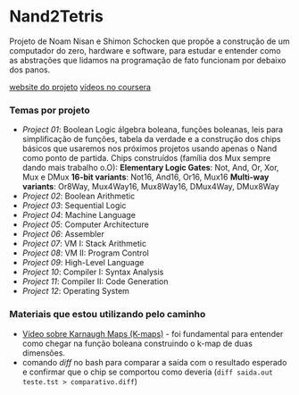# Nand2Tetris

Projeto de Noam Nisan e Shimon Schocken que propõe a construção de um computador do zero, hardware e software, para estudar e entender como as abstrações que lidamos na programação de fato funcionam por debaixo dos panos.

[website do projeto](https://www.nand2tetris.org/)
[vídeos no coursera](https://www.coursera.org/learn/build-a-computer?utm_medium=email&utm_source=other&utm_campaign=opencourse.welcome.build-a-computer.~opencourse.welcome.ct7G8DVLEeWfzhKP8GtZlQ.)

### Temas por projeto

  * _Project 01_: Boolean Logic
                  álgebra boleana, funções boleanas, leis para simplificação de funções, tabela da verdade e a construção dos chips básicos que usaremos nos próximos projetos usando apenas o Nand como ponto de partida. Chips construídos (família dos Mux sempre dando mais trabalho o.O):
                  **Elementary Logic Gates**: Not, And, Or, Xor, Mux e DMux
                  **16-bit variants**: Not16, And16, Or16, Mux16
                  **Multi-way variants**: Or8Way, Mux4Way16, Mux8Way16, DMux4Way, DMux8Way
  * _Project 02_: Boolean Arithmetic
  * _Project 03_: Sequential Logic
  * _Project 04_: Machine Language
  * _Project 05_: Computer Architecture
  * _Project 06_: Assembler
  * _Project 07_: VM I: Stack Arithmetic
  * _Project 08_: VM II: Program Control
  * _Project 09_: High-Level Language
  * _Project 10_: Compiler I: Syntax Analysis
  * _Project 11_: Compiler II: Code Generation
  * _Project 12_: Operating System

### Materiais que estou utilizando pelo caminho

  * [Vídeo sobre Karnaugh Maps (K-maps)](https://www.youtube.com/watch?v=RO5alU6PpSU) - foi fundamental para entender como chegar na função boleana construindo o k-map de duas dimensões.
  * comando *diff* no bash para comparar a saída com o resultado esperado e confirmar que o chip se comportou como deveria (```diff saida.out teste.tst > comparativo.diff```)
